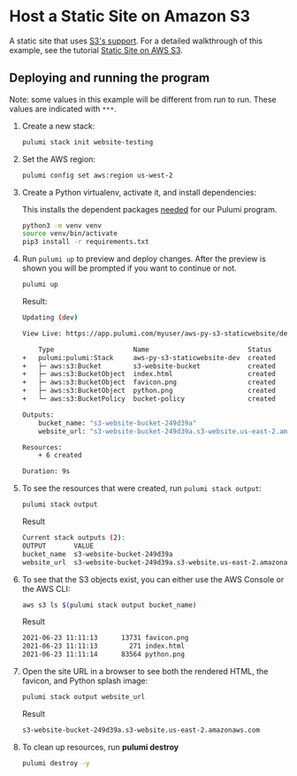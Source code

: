 # Host a Static Site on Amazon S3

A static site that uses [S3's support](https://docs.aws.amazon.com/AmazonS3/latest/dev/WebsiteHosting.html).
For a detailed walkthrough of this example, see the tutorial [Static Site on AWS S3](https://www.pulumi.com/docs/tutorials/aws/s3-website/).

## Deploying and running the program

Note: some values in this example will be different from run to run.  These values are indicated
with `***`.

1. Create a new stack:

    ```bash
    pulumi stack init website-testing
    ```

1. Set the AWS region:

    ```bash
    pulumi config set aws:region us-west-2
    ```

1. Create a Python virtualenv, activate it, and install dependencies:

    This installs the dependent packages [needed](https://www.pulumi.com/docs/intro/concepts/how-pulumi-works/) for our Pulumi program.

    ```bash
    python3 -m venv venv
    source venv/bin/activate
    pip3 install -r requirements.txt
    ```

1. Run `pulumi up` to preview and deploy changes.  After the preview is shown you will be
    prompted if you want to continue or not.

    ```bash
    pulumi up
    ```

    Result:
    ```bash
    Updating (dev)

    View Live: https://app.pulumi.com/myuser/aws-py-s3-staticwebsite/dev/updates/1

        Type                    Name                         Status      
    +   pulumi:pulumi:Stack     aws-py-s3-staticwebsite-dev  created     
    +   ├─ aws:s3:Bucket        s3-website-bucket            created     
    +   ├─ aws:s3:BucketObject  index.html                   created     
    +   ├─ aws:s3:BucketObject  favicon.png                  created     
    +   ├─ aws:s3:BucketObject  python.png                   created     
    +   └─ aws:s3:BucketPolicy  bucket-policy                created     
    
    Outputs:
        bucket_name: "s3-website-bucket-249d39a"
        website_url: "s3-website-bucket-249d39a.s3-website.us-east-2.amazonaws.com"

    Resources:
        + 6 created

    Duration: 9s
    ```

1. To see the resources that were created, run `pulumi stack output`:

    ```bash
    pulumi stack output
    ```

    Result
    ```bash
    Current stack outputs (2):
    OUTPUT       VALUE
    bucket_name  s3-website-bucket-249d39a
    website_url  s3-website-bucket-249d39a.s3-website.us-east-2.amazonaws.com
    ```

1. To see that the S3 objects exist, you can either use the AWS Console or the AWS CLI:

    ```bash
    aws s3 ls $(pulumi stack output bucket_name)
    ```

    Result
    ```bash
    2021-06-23 11:11:13      13731 favicon.png
    2021-06-23 11:11:13        271 index.html
    2021-06-23 11:11:14      83564 python.png
    ```

1. Open the site URL in a browser to see both the rendered HTML, the favicon, and Python splash image:

    ```bash
    pulumi stack output website_url
    ```

    Result
    ```bash
    s3-website-bucket-249d39a.s3-website.us-east-2.amazonaws.com
    ```

1. To clean up resources, run **pulumi destroy**
   ```bash
   pulumi destroy -y
   ```
